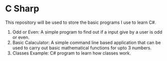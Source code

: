 
# C Sharp
This repository will be used to store the basic programs I use to learn C#.

1. Odd or Even: A simple program to find out if a input give by a user is odd or even.
2. Basic Calaculator: A simple command line based application that can be used to carry out basic mathematical functions for upto 3 numbers.
3. Classes Example: C# program to learn how classes work.
